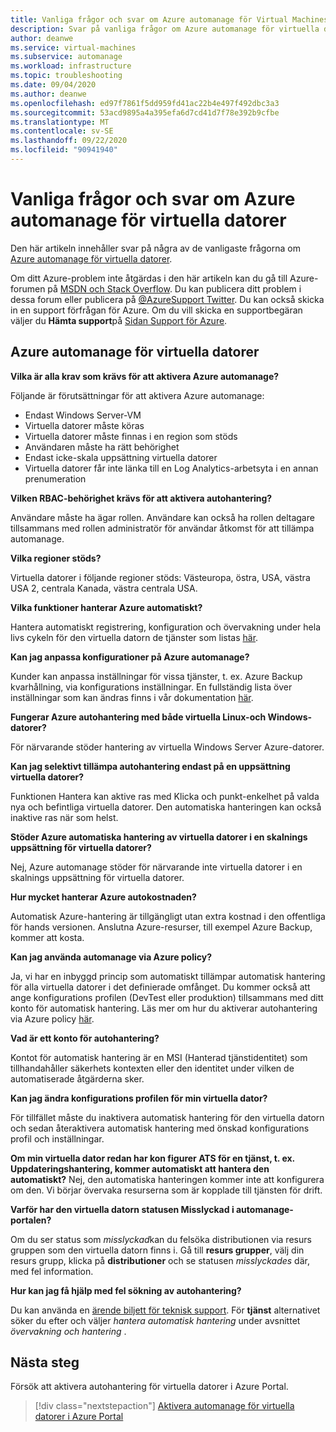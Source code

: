 ```yaml
---
title: Vanliga frågor och svar om Azure automanage för Virtual Machines
description: Svar på vanliga frågor om Azure automanage för virtuella datorer.
author: deanwe
ms.service: virtual-machines
ms.subservice: automanage
ms.workload: infrastructure
ms.topic: troubleshooting
ms.date: 09/04/2020
ms.author: deanwe
ms.openlocfilehash: ed97f7861f5dd959fd41ac22b4e497f492dbc3a3
ms.sourcegitcommit: 53acd9895a4a395efa6d7cd41d7f78e392b9cfbe
ms.translationtype: MT
ms.contentlocale: sv-SE
ms.lasthandoff: 09/22/2020
ms.locfileid: "90941940"
---
```

# <a name="frequently-asked-questions-for-azure-automanage-for-vms"></a>Vanliga frågor och svar om Azure automanage för virtuella datorer

Den här artikeln innehåller svar på några av de vanligaste frågorna om [Azure automanage för virtuella datorer](automanage-virtual-machines.md).

Om ditt Azure-problem inte åtgärdas i den här artikeln kan du gå till Azure-forumen på [MSDN och Stack Overflow](https://azure.microsoft.com/support/forums/). Du kan publicera ditt problem i dessa forum eller publicera på [ @AzureSupport Twitter](https://twitter.com/AzureSupport). Du kan också skicka in en support förfrågan för Azure. Om du vill skicka en supportbegäran väljer du **Hämta support**på [Sidan Support för Azure](https://azure.microsoft.com/support/options/).


## <a name="azure-automanage-for-virtual-machines"></a>Azure automanage för virtuella datorer

**Vilka är alla krav som krävs för att aktivera Azure automanage?**

Följande är förutsättningar för att aktivera Azure automanage:
- Endast Windows Server-VM
- Virtuella datorer måste köras
- Virtuella datorer måste finnas i en region som stöds
- Användaren måste ha rätt behörighet
- Endast icke-skala uppsättning virtuella datorer
- Virtuella datorer får inte länka till en Log Analytics-arbetsyta i en annan prenumeration

**Vilken RBAC-behörighet krävs för att aktivera autohantering?**

Användare måste ha ägar rollen. Användare kan också ha rollen deltagare tillsammans med rollen administratör för användar åtkomst för att tillämpa automanage.


**Vilka regioner stöds?**

Virtuella datorer i följande regioner stöds: Västeuropa, östra, USA, västra USA 2, centrala Kanada, västra centrala USA.


**Vilka funktioner hanterar Azure automatiskt?**

Hantera automatiskt registrering, konfiguration och övervakning under hela livs cykeln för den virtuella datorn de tjänster som listas [här](virtual-machines-best-practices.md).


**Kan jag anpassa konfigurationer på Azure automanage?**

Kunder kan anpassa inställningar för vissa tjänster, t. ex. Azure Backup kvarhållning, via konfigurations inställningar. En fullständig lista över inställningar som kan ändras finns i vår dokumentation [här](virtual-machines-best-practices.md).


**Fungerar Azure autohantering med både virtuella Linux-och Windows-datorer?**

För närvarande stöder hantering av virtuella Windows Server Azure-datorer.


**Kan jag selektivt tillämpa autohantering endast på en uppsättning virtuella datorer?**

Funktionen Hantera kan aktive ras med Klicka och punkt-enkelhet på valda nya och befintliga virtuella datorer. Den automatiska hanteringen kan också inaktive ras när som helst.


**Stöder Azure automatiska hantering av virtuella datorer i en skalnings uppsättning för virtuella datorer?**

Nej, Azure automanage stöder för närvarande inte virtuella datorer i en skalnings uppsättning för virtuella datorer.


**Hur mycket hanterar Azure autokostnaden?**

Automatisk Azure-hantering är tillgängligt utan extra kostnad i den offentliga för hands versionen. Anslutna Azure-resurser, till exempel Azure Backup, kommer att kosta.


**Kan jag använda automanage via Azure policy?**

Ja, vi har en inbyggd princip som automatiskt tillämpar automatisk hantering för alla virtuella datorer i det definierade omfånget. Du kommer också att ange konfigurations profilen (DevTest eller produktion) tillsammans med ditt konto för automatisk hantering. Läs mer om hur du aktiverar autohantering via Azure policy [här](virtual-machines-policy-enable.md).


**Vad är ett konto för autohantering?**

Kontot för automatisk hantering är en MSI (Hanterad tjänstidentitet) som tillhandahåller säkerhets kontexten eller den identitet under vilken de automatiserade åtgärderna sker.


**Kan jag ändra konfigurations profilen för min virtuella dator?**

För tillfället måste du inaktivera automatisk hantering för den virtuella datorn och sedan återaktivera automatisk hantering med önskad konfigurations profil och inställningar.


**Om min virtuella dator redan har kon figurer ATS för en tjänst, t. ex. Uppdateringshantering, kommer automatiskt att hantera den automatiskt?**
Nej, den automatiska hanteringen kommer inte att konfigurera om den. Vi börjar övervaka resurserna som är kopplade till tjänsten för drift.


**Varför har den virtuella datorn statusen Misslyckad i automanage-portalen?**

Om du ser status som *misslyckad*kan du felsöka distributionen via resurs gruppen som den virtuella datorn finns i. Gå till **resurs grupper**, välj din resurs grupp, klicka på **distributioner** och se statusen *misslyckades* där, med fel information.

**Hur kan jag få hjälp med fel sökning av autohantering?**

Du kan använda en [ärende biljett för teknisk support](https://ms.portal.azure.com/#blade/Microsoft_Azure_Support/HelpAndSupportBlade/newsupportrequest). För **tjänst** alternativet söker du efter och väljer *hantera automatisk hantering* under avsnittet *övervakning och hantering* .


## <a name="next-steps"></a>Nästa steg

Försök att aktivera autohantering för virtuella datorer i Azure Portal.

> [!div class="nextstepaction"]
> [Aktivera automanage för virtuella datorer i Azure Portal](quick-create-virtual-machines-portal.md)